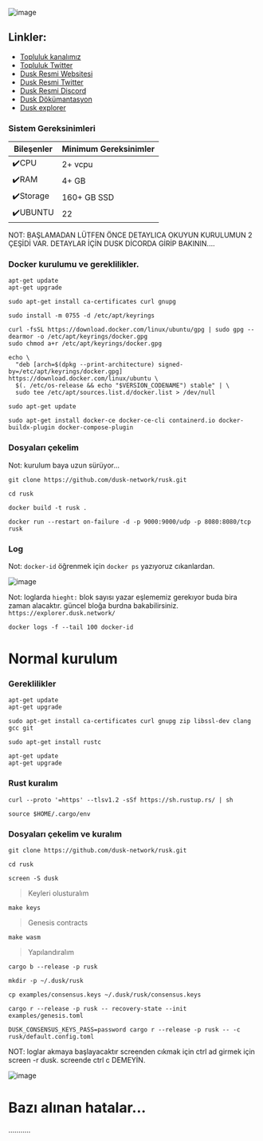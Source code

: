 

![image](https://github.com/molla202/Dusk-Rusk/assets/91562185/16836aa1-c324-43f8-82fb-690552fe7fe0)


## Linkler:
 * [Topluluk kanalımız](https://t.me/corenodechat)
 * [Topluluk Twitter](https://twitter.com/corenodeHQ)
 * [Dusk Resmi Websitesi](https://dusk.network/)
 * [Dusk Resmi Twitter](https://twitter.com/duskfoundation)
 * [Dusk Resmi Discord](https://discord.gg/V4eAEEtF)
 * [Dusk Dökümantasyon](https://docs.dusk.network/getting-started/node-setup/docker-image)
 * [Dusk explorer](https://explorer.dusk.network/)


### Sistem Gereksinimleri

| Bileşenler | Minimum Gereksinimler | 
| ------------ | ------------ |
| ✔️CPU |	2+ vcpu|
| ✔️RAM	| 4+ GB |
| ✔️Storage	| 160+ GB SSD |
| ✔️UBUNTU | 22 |

NOT: BAŞLAMADAN LÜTFEN ÖNCE DETAYLICA OKUYUN KURULUMUN 2 ÇEŞİDİ VAR. DETAYLAR İÇİN DUSK DİCORDA GİRİP BAKININ....

### Docker kurulumu ve gereklilikler.

```
apt-get update
apt-get upgrade
```
```
sudo apt-get install ca-certificates curl gnupg
```
```
sudo install -m 0755 -d /etc/apt/keyrings
```
```
curl -fsSL https://download.docker.com/linux/ubuntu/gpg | sudo gpg --dearmor -o /etc/apt/keyrings/docker.gpg
sudo chmod a+r /etc/apt/keyrings/docker.gpg
```
```
echo \
  "deb [arch=$(dpkg --print-architecture) signed-by=/etc/apt/keyrings/docker.gpg] https://download.docker.com/linux/ubuntu \
  $(. /etc/os-release && echo "$VERSION_CODENAME") stable" | \
  sudo tee /etc/apt/sources.list.d/docker.list > /dev/null
```
```
sudo apt-get update
```
```
sudo apt-get install docker-ce docker-ce-cli containerd.io docker-buildx-plugin docker-compose-plugin
```


### Dosyaları çekelim

Not: kurulum baya uzun sürüyor...
```
git clone https://github.com/dusk-network/rusk.git
```
```
cd rusk
```
```
docker build -t rusk .
```
```
docker run --restart on-failure -d -p 9000:9000/udp -p 8080:8080/tcp rusk
```

### Log
Not: `docker-id` öğrenmek için `docker ps` yazıyoruz cıkanlardan.

![image](https://github.com/molla202/Dusk-Rusk/assets/91562185/25a6c343-ce28-4014-a713-3b9961c928b9)


Not: loglarda `hieght:` blok sayısı yazar eşlememiz gerekıyor buda bira zaman alacaktır. güncel bloğa burdna bakabilirsiniz. `https://explorer.dusk.network/`
```
docker logs -f --tail 100 docker-id
```


# Normal kurulum

### Gereklilikler

```
apt-get update
apt-get upgrade
```
```
sudo apt-get install ca-certificates curl gnupg zip libssl-dev clang gcc git
```
```
sudo apt-get install rustc
```
```
apt-get update
apt-get upgrade
```
### Rust kuralım
```
curl --proto '=https' --tlsv1.2 -sSf https://sh.rustup.rs/ | sh
```
```
source $HOME/.cargo/env
```
### Dosyaları çekelim ve kuralım
```
git clone https://github.com/dusk-network/rusk.git
```
```
cd rusk
```
```
screen -S dusk
```
> Keyleri olusturalım
```
make keys
```
> Genesis contracts
```
make wasm
```
> Yapılandıralım
```
cargo b --release -p rusk
```
```
mkdir -p ~/.dusk/rusk
```
```
cp examples/consensus.keys ~/.dusk/rusk/consensus.keys
```
```
cargo r --release -p rusk -- recovery-state --init examples/genesis.toml
```
```
DUSK_CONSENSUS_KEYS_PASS=password cargo r --release -p rusk -- -c rusk/default.config.toml
```
NOT: loglar akmaya başlayacaktır screenden cıkmak için ctrl ad girmek için screen -r dusk. screende ctrl c DEMEYİN.

![image](https://github.com/molla202/Dusk-Rusk/assets/91562185/2dbe0c8d-3a2d-4492-970a-63842bff4830)




# Bazı alınan hatalar...

...........









